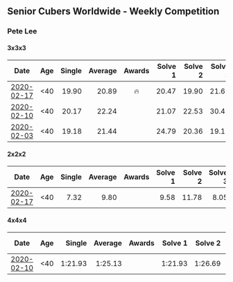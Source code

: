 ## Senior Cubers Worldwide - Weekly Competition
### Pete Lee

#### 3x3x3

| Date | Age | Single | Average | Awards | Solve 1 | Solve 2 | Solve 3 | Solve 4 | Solve 5 | Video |
| :--: | :--: | --: | --: | :--: | --: | --: | --: | --: | --: | :-- |
| [2020-02-17](../3x3x3/2020-02-17.md) | <40 | 19.90 | 20.89 | 🔥 | 20.47 | 19.90 | 21.60 | 20.60 | 24.10 | [Link](https://www.facebook.com/events/616423959107229/permalink/619925258757099/) |
| [2020-02-10](../3x3x3/2020-02-10.md) | <40 | 20.17 | 22.24 |  | 21.07 | 22.53 | 30.48 | 23.13 | 20.17 | [Link](https://www.facebook.com/pete.lee.9003/videos/2505499226227218/) |
| [2020-02-03](../3x3x3/2020-02-03.md) | <40 | 19.18 | 21.44 |  | 24.79 | 20.36 | 19.18 | - | - | [Link](https://www.facebook.com/pete.lee.9003/videos/2491606100949864/) |

#### 2x2x2

| Date | Age | Single | Average | Awards | Solve 1 | Solve 2 | Solve 3 | Solve 4 | Solve 5 | Video |
| :--: | :--: | --: | --: | :--: | --: | --: | --: | --: | --: | :-- |
| [2020-02-17](../2x2x2/2020-02-17.md) | <40 | 7.32 | 9.80 |  | 9.58 | 11.78 | 8.05 | 7.32 | 12.03 | [Link](https://www.facebook.com/events/176704156956327/permalink/179850233308386/) |

#### 4x4x4

| Date | Age | Single | Average | Awards | Solve 1 | Solve 2 | Solve 3 | Solve 4 | Solve 5 | Video |
| :--: | :--: | --: | --: | :--: | --: | --: | --: | --: | --: | :-- |
| [2020-02-10](../4x4x4/2020-02-10.md) | <40 | 1:21.93 | 1:25.13 |  | 1:21.93 | 1:26.69 | 1:26.77 | - | - | [Link](https://www.facebook.com/pete.lee.9003/videos/2505517469558727/) |

